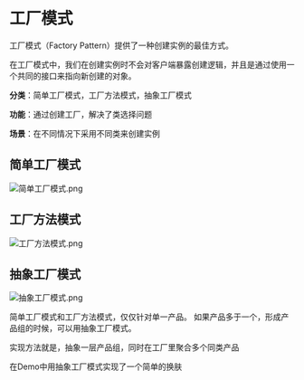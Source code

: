 # 工厂模式

工厂模式（Factory Pattern）提供了一种创建实例的最佳方式。

在工厂模式中，我们在创建实例时不会对客户端暴露创建逻辑，并且是通过使用一个共同的接口来指向新创建的对象。

**分类**：简单工厂模式，工厂方法模式，抽象工厂模式

**功能**：通过创建工厂，解决了类选择问题

**场景**：在不同情况下采用不同类来创建实例

## 简单工厂模式
![简单工厂模式.png](https://i.loli.net/2020/08/07/Uewyv5xZtLloKEf.png)

## 工厂方法模式
![工厂方法模式.png](https://i.loli.net/2020/08/07/VGkO984x3HKfmrv.png)

## 抽象工厂模式
![抽象工厂模式.png](https://i.loli.net/2020/08/07/foM2h7CK3vriP8g.png)

简单工厂模式和工厂方法模式，仅仅针对单一产品。
如果产品多于一个，形成产品组的时候，可以用抽象工厂模式。

实现方法就是，抽象一层产品组，同时在工厂里聚合多个同类产品

在Demo中用抽象工厂模式实现了一个简单的换肤